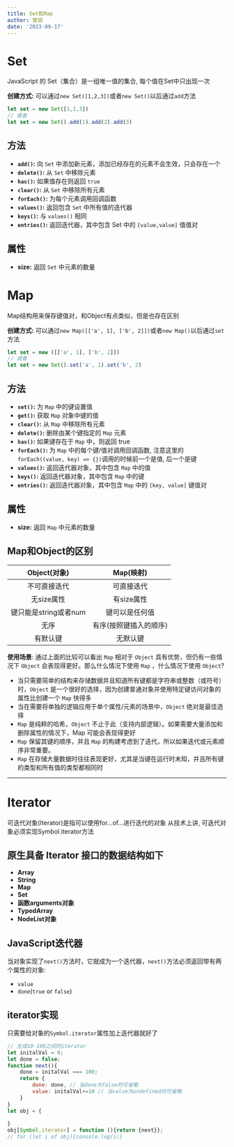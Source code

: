 ```yaml
---
title: Set和Map
author: 曾田
date: '2023-09-17'
---
```



# Set
JavaScript 的 Set（集合）是一组唯一值的集合, 每个值在Set中只出现一次

**创建方式:** 可以通过`new Set([1,2,3])`或者`new Set()`以后通过`add`方法
```js
let set = new Set([1,2,3])
// 或者
let set = new Set().add(1).add(2).add(3)
```
## 方法
- **`add()`:** 向 `Set` 中添加新元素，添加已经存在的元素不会生效，只会存在一个
- **`delete()`:** 从 `Set` 中移除元素
- **`has()`:** 如果值存在则返回 `true`
- **`clear()`:** 从 `Set` 中移除所有元素
- **`forEach()`:** 为每个元素调用回调函数
- **`values()`:** 返回包含 `Set` 中所有值的迭代器
- **`keys()`:** 与 `values()` 相同
- **`entries()`:**  返回迭代器，其中包含 Set 中的 `[value,value]` 值值对


## 属性
- **size:**  返回 `Set` 中元素的数量



# Map
Map结构用来保存键值对，和Object有点类似，但是也存在区别


**创建方式:** 可以通过`new Map([['a', 1], ['b', 2]])`或者`new Map()`以后通过`set`方法
```js
let set = new ([['a', 1], ['b', 2]])
// 或者
let set = new Set().set('a', 1).set('b', 2)
```
## 方法
- **`set()`:** 为 `Map` 中的键设置值
- **`get()`:** 获取 `Map` 对象中键的值
- **`clear()`:** 从 `Map` 中移除所有元素
- **`delete()`:** 删除由某个键指定的 `Map` 元素
- **`has()`:** 如果键存在于 `Map` 中，则返回 true
- **`forEach()`:** 为 `Map` 中的每个键/值对调用回调函数, 注意这里的`forEach((value, key) => {})`调用的时候前一个是值, 后一个是键
- **`values()`:** 返回迭代器对象，其中包含 `Map` 中的值
- **`keys()`:** 返回迭代器对象，其中包含 `Map` 中的键
- **`entries()`:**  返回迭代器对象，其中包含 `Map` 中的 `[key, value]` 键值对


## 属性
- **size:**  返回 `Map` 中元素的数量

## Map和Object的区别
Object(对象) | Map(映射) 
:----------:|:--------:
不可直接迭代 | 可直接迭代
无size属性 | 有size属性
键只能是string或者num | 键可以是任何值
无序 | 有序(按照键插入的顺序)
有默认键 | 无默认键
**使用场景**: 
通过上面的比较可以看出 `Map` 相对于 `Object` 具有优势，但仍有一些情况下 `Object` 会表现得更好。那么什么情况下使用 `Map` ，什么情况下使用 `Object`?
- 当只需要简单的结构来存储数据并且知道所有键都是字符串或整数（或符号）时，`Object` 是一个很好的选择，因为创建普通对象并使用特定键访问对象的属性比创建一个 `Map` 快得多
- 当在需要将单独的逻辑应用于单个属性/元素的场景中，`Object` 绝对是最佳选择
- `Map` 是纯粹的哈希，`Object` 不止于此（支持内部逻辑）。如果需要大量添加和删除属性的情况下，Map 可能会表现得更好
- `Map` 保留其键的顺序，并且 `Map` 的构建考虑到了迭代，所以如果迭代或元素顺序非常重要。
- `Map` 在存储大量数据时往往表现更好，尤其是当键在运行时未知，并且所有键的类型和所有值的类型都相同时




---
# Iterator
可迭代对象(Iterator)是指可以使用for...of...进行迭代的对象
从技术上讲, 可迭代对象必须实现Symbol.iterator方法
## 原生具备 Iterator 接口的数据结构如下
- **Array**
- **String**
- **Map**
- **Set**
- **函数arguments对象**
- **TypedArray**
- **NodeList对象**
## JavaScript迭代器
当对象实现了`next()`方法时，它就成为一个迭代器，`next()`方法必须返回带有两个属性的对象:
- `value`
- `done`(`true` or `false`)
## iterator实现
只需要给对象的`Symbol.iterator`属性加上迭代器就好了
```js
// 生成10-100之间的iterator
let initalVal = 0;
let done = false;
function next(){
    done = initalVal === 100;
    return {
        done: done, // 当done为false时可省略
        value: initalVal+=10 // 当value为undefined时可省略
    }
}
let obj = {
    
}
obj[Symbol.iterator] = function (){return {next}};
// for (let i of obj){console.log(i)}
```
